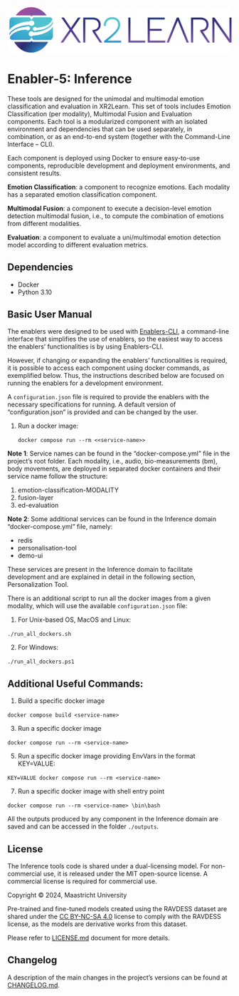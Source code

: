 ![XR2Learn](https://raw.githubusercontent.com/XR2Learn/.github/5c0fada6136915b389c1cd2151a0dd2cfc4a5aac/images/XR2Learn%20logo.png)

# Enabler-5: Inference

These tools are designed for the unimodal and multimodal emotion classification and evaluation in XR2Learn. This set of
tools includes Emotion Classification (per modality), Multimodal Fusion and Evaluation components. Each tool is a
modularized component with an isolated environment and dependencies that can be used separately, in combination, or as
an end-to-end system (together with the Command-Line Interface – CLI).

Each component is deployed using Docker to ensure easy-to-use components, reproducible development and deployment
environments, and consistent results.

**Emotion Classification**: a component to recognize emotions. Each modality has a separated emotion classification
component.

**Multimodal Fusion**: a component to execute a decision-level emotion detection multimodal fusion, i.e., to compute the
combination of emotions from different modalities.

**Evaluation**: a component to evaluate a uni/multimodal emotion detection model according to different evaluation
metrics.

## Dependencies

- Docker
- Python 3.10

## Basic User Manual

The enablers were designed to be used with [Enablers-CLI](https://github.com/XR2Learn/Enablers-CLI), a command-line
interface that simplifies the use of enablers,
so the easiest way to access the enablers’ functionalities is by using Enablers-CLI.

However, if changing or expanding the enablers’ functionalities is required, it is possible to access each component
using docker commands, as exemplified below. Thus, the instructions described below are focused on running the enablers
for a development environment.

A `configuration.json` file is required to provide the enablers with the necessary specifications for running. A default
version of “configuration.json” is provided and can be changed by the user.

1. Run a docker image:

   `docker compose run --rm <<service-name>>`

**Note 1**: Service names can be found in the “docker-compose.yml” file in the project’s root folder. Each modality,
i.e., audio, bio-measurements (bm), body movements, are deployed in separated docker containers and their service name
follow the structure:

1. emotion-classification-MODALITY
2. fusion-layer
3. ed-evaluation

**Note 2**: Some additional services can be found in the Inference domain “docker-compose.yml” file, namely:

- redis
- personalisation-tool
- demo-ui

These services are present in the Inference domain to facilitate development and are explained in detail in the
following section, Personalization Tool.

There is an additional script to run all the docker images from a given modality, which will use the available
`configuration.json` file:

1. For Unix-based OS, MacOS and Linux:

`./run_all_dockers.sh`

2. For Windows:

`./run_all_dockers.ps1`

## Additional Useful Commands:

1. Build a specific docker image

`docker compose build <service-name>`

3. Run a specific docker image

`docker compose run --rm <service-name>`

5. Run a specific docker image providing EnvVars in the format KEY=VALUE:

`KEY=VALUE docker compose run --rm <service-name>`

7. Run a specific docker image with shell entry point

`docker compose run --rm <service-name> \bin\bash`

All the outputs produced by any component in the Inference domain are saved and can be accessed in the
folder `./outputs`.

## License

The Inference tools code is shared under a dual-licensing model. For non-commercial use, it is released under the MIT
open-source license. A commercial license is required for commercial use.

Copyright © 2024, Maastricht University

Pre-trained and fine-tuned models created using the RAVDESS dataset are shared under
the [CC BY-NC-SA 4.0](https://creativecommons.org/licenses/by-nc-sa/4.0/deed.en) license to
comply with the RAVDESS license, as the models are derivative works from this dataset.

Please refer to [LICENSE.md](LICENSE.md) document for more details.

## Changelog

A description of the main changes in the project’s versions can be found at [CHANGELOG.md].

[CHANGELOG.md]: https://github.com/um-xr2learn-enablers/XR2Learn-Inference/blob/master/CHANGELOG.md
